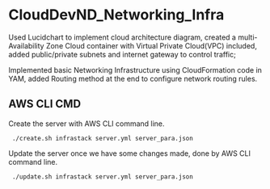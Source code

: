 # CloudDevND_Networking_Infra
Used Lucidchart to implement cloud architecture diagram, created a multi-Availability Zone Cloud container with Virtual Private Cloud(VPC) included, added public/private subnets and internet gateway to control traffic; 

Implemented basic Networking Infrastructure using CloudFormation code in YAM, added Routing method at the end to configure network routing rules. 

## AWS CLI CMD
Create the server with AWS CLI command line. 
```
 ./create.sh infrastack server.yml server_para.json 
```
Update the server once we have some changes made, done by AWS CLI command line. 
```
 ./update.sh infrastack server.yml server_para.json 
